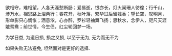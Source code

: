 欲相守，难相望，人各天涯愁断肠；爱易逝，恨亦长，灯火阑珊人彷徨；行千山，涉万水，相思路上泪两行；春花开，秋叶落，繁华过后留残香；望长空，叹明月，形单影只心惆怅；酒意浓，心亦醉，罗衫轻袖舞飞扬；思秋水，念伊人，咫尺天涯媲鸳鸯；前世情，今生债，红尘轮回梦一场。

为学日益, 为道日损, 损之又损, 以至于无为, 无为而无不为

如果失败无法避免, 坦然面对是更好的选择.